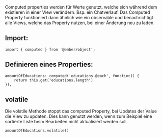 Computed properties werden für Werte genutzt, welche sich während dem existieren in einer View verändern. Bsp. ein Chatverlauf. Das Computed Property funktioniert dann ähnlich wie ein observable und benachrichtigt alle Views, welche das Property nutzen, bei einer Änderung neu zu laden.

## Import:

```
import { computed } from '@ember/object';
```

## Definieren eines Properties:

```
amountOfEducations: computed('educations.@each', function() {
    return this.get('educations.length')
}),
```

## volatile
Die volatile Methode stoppt das computed Property, bei Updates der Value die View zu updaten. Dies kann genutzt werden, wenn zum Beispiel eine sortierte Liste beim Bearbeiten nicht aktualisiert werden soll.

```
amountOfEducations.volatile()

```